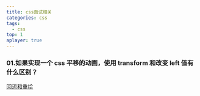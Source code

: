 ```yaml
---
title: css面试相关
categories: css
tags:
  - css
top: 1
aplayer: true
---
```


### 01.如果实现一个 css 平移的动画，使用 transform 和改变 left 值有什么区别？

[回流和重绘](<https://juejin.cn/post/7013187112849637407#heading-0>)
